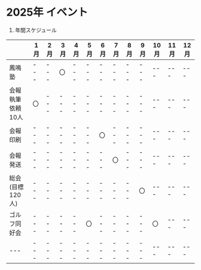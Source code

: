 # 2025年 イベント

1. 年間スケジュール

  |            |  1月  |  2月  | 3月  | 4月  | 5月 | 6月  | 7月 | 8月  | 9月 | 10月  | 11月 | 12月 |
  |  ---       | ---   | ---  | ---  | --- | --- | --- | --- | --- | --- | --- | --- | --- |
  | 鳳鳴塾      | ---   | ---  |  〇  | --- | --- | --- | --- | --- | --- | --- | --- | --- |
   |会報執筆依頼 <br /> 10人| 〇  | ---  | ---  | --- | --- | --- | ---  | --- | --- | --- | --- | --- |
   | 会報印刷     | ---   | ---  | ---  | --- | --- | 〇 | ---  | --- | --- | --- | --- | --- |
  | 会報発送     | ---   | ---  | ---  | --- | --- | --- | 〇  | --- | --- | --- | --- | --- |
  | 総会<br />(目標120人)| ---   | ---  | ---  | --- | --- | --- | --- | --- | 〇 | ---  | --- | --- |
  | ゴルフ同好会 | ---   | ---  | --- | --- | 〇 | --- | --- | --- | --- | 〇 | --- | --- |
  | ---        | ---   | ---  | --- | --- | --- | --- | --- | --- | --- | --- | --- | --- |
  
  
  
  
 
